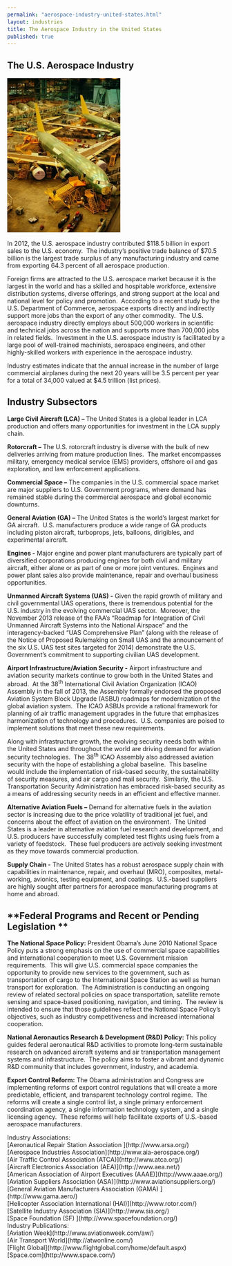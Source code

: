 ```yaml
---
permalink: "aerospace-industry-united-states.html"
layout: industries
title: The Aerospace Industry in the United States
published: true
---
```


## The U.S. Aerospace Industry

![737 on the production line](images/dv174006-262x357.jpg)

<span>In 2012, the U.S. aerospace
industry contributed $118.5 billion in export sales to the U.S. economy.&nbsp;
The industry’s positive trade balance of $70.5 billion is the largest trade
surplus of any manufacturing industry and came from exporting 64.3 percent of
all aerospace production.</span>

<span>Foreign firms are attracted to
the U.S. aerospace market because it is the largest in the world and has a
skilled and hospitable workforce, extensive distribution systems, diverse
offerings, and strong support at the local and national level for policy and
promotion.&nbsp; According to a recent study by the U.S. Department of Commerce,
aerospace exports directly and indirectly support more jobs than the export of
any other commodity.&nbsp; The U.S. aerospace
industry directly employs about 500,000 workers in scientific and technical
jobs across the nation and supports more than 700,000 jobs in related
fields.&nbsp; Investment&nbsp;in the U.S. aerospace industry is facilitated by
a large pool of well-trained machinists, aerospace engineers, and other
highly-skilled workers with experience in the aerospace industry.</span>

<span>Industry estimates indicate that
the annual increase in the number of large commercial airplanes during the next
20 years will be 3.5 percent per year for a total of 34,000 valued at $4.5
trillion (list prices). &nbsp;</span>

## **Industry Subsectors**

**<span>Large Civil Aircraft
(LCA) – </span>**<span>The United
States is a global leader in LCA production and offers many opportunities for
investment in the LCA supply chain.</span>

**<span>Rotorcraft –</span>**<span> The U.S. rotorcraft industry is diverse
with the bulk of new deliveries arriving from mature production lines.&nbsp;
The market encompasses military, emergency medical service (EMS) providers,
offshore oil and gas exploration, and law enforcement applications.&nbsp; </span>

**<span>Commercial Space –</span>**<span> The companies in the U.S. commercial
space market are major suppliers to U.S. Government programs, where demand has
remained stable during the commercial aerospace and global economic downturns.</span>

**<span>General Aviation (GA) –</span>**<span> The United States is the world’s largest
market for GA aircraft.&nbsp; U.S. manufacturers produce a wide range of GA
products including piston aircraft, turboprops, jets, balloons, dirigibles, and
experimental aircraft.</span>

**<span>Engines -</span>**<span> Major engine and power plant
manufacturers are typically part of diversified corporations producing engines
for both civil and military aircraft, either alone or as part of one or more
joint ventures.&nbsp; Engines and power plant sales also provide maintenance,
repair and overhaul business opportunities.</span>

**<span>Unmanned Aircraft Systems
(UAS) -</span>**<span> Given the
rapid growth of military and civil governmental UAS operations, there is
tremendous potential for the U.S. industry in the evolving commercial UAS sector.&nbsp; Moreover, the November 2013 release of the
FAA’s “Roadmap for Integration of Civil Unmanned Aircraft Systems into the
National Airspace” and the interagency-backed “UAS Comprehensive Plan” (along
with the release of the Notice of Proposed Rulemaking on Small UAS and the
announcement of the six U.S. UAS test sites targeted for 2014) demonstrate the
U.S. Government’s commitment to supporting civilian UAS development. </span>

**<span>Airport
Infrastructure/Aviation Security -</span>**<span> Airport infrastructure and aviation security
markets continue to grow both in the United States and abroad.&nbsp; At the 38<sup>th</sup>
International Civil Aviation Organization (ICAO) Assembly in the fall of 2013,
the Assembly formally endorsed the proposed Aviation System Block Upgrade
(ASBU) roadmaps for modernization of the global aviation system.&nbsp; The ICAO ASBUs provide a rational framework
for planning of air traffic management upgrades in the future that emphasizes
harmonization of technology and procedures.&nbsp;
U.S. companies are poised to implement solutions that meet these new
requirements.</span>

<span>Along with infrastructure growth,
the evolving security needs both within the United States and throughout the
world are driving demand for aviation security technologies.&nbsp; The 38<sup>th</sup>
ICAO Assembly also addressed aviation security with the hope of establishing a
global baseline.&nbsp; This baseline would
include the implementation of risk-based security, the sustainability of
security measures, and air cargo and mail security.&nbsp; Similarly, the U.S. Transportation Security
Administration has embraced risk-based security as a means of addressing
security needs in an efficient and effective manner.</span>

**<span>Alternative Aviation
Fuels –</span>**<span> Demand for
alternative fuels in the aviation sector is increasing due to the price
volatility of traditional jet fuel, and concerns about the effect of aviation
on the environment. &nbsp;The United States is a leader in alternative aviation
fuel research and development, and U.S. producers have successfully completed test
flights using fuels from a variety of feedstock. &nbsp;These fuel producers are
actively seeking investment as they move towards commercial production.</span>

**<span>Supply Chain -</span>**<span> The United States has a robust aerospace
supply chain with capabilities in maintenance, repair, and overhaul (MRO),
composites, metal-working, avionics, testing equipment, and coatings.&nbsp;
U.S.-based suppliers are highly sought after partners for aerospace
manufacturing programs at home and abroad.</span>

## **Federal Programs and Recent or Pending Legislation **

**<span>The National Space
Policy:</span>**<span> President
Obama’s June 2010 National Space Policy puts a strong emphasis on the use of
commercial space capabilities and international cooperation to meet U.S.
Government mission requirements.&nbsp; This will give U.S. commercial space companies
the opportunity to provide new services to the government, such as
transportation of cargo to the International Space Station as well as human
transport for exploration.&nbsp; The Administration is conducting an ongoing
review of related sectoral policies on space transportation, satellite remote
sensing and space-based positioning, navigation, and timing.&nbsp; The review
is intended to ensure that those guidelines reflect the National Space Policy’s
objectives, such as industry competitiveness and increased international
cooperation. &nbsp;</span>

**<span>National Aeronautics
Research &amp; Development (R&amp;D) Policy:</span>**<span> This policy guides federal aeronautical R&amp;D
activities to promote long-term sustainable research on advanced aircraft
systems and air transportation management systems and infrastructure.&nbsp; The
policy aims to foster a vibrant and dynamic R&amp;D community that includes
government, industry, and academia.</span>

**<span>Export Control Reform:</span>**<span> The Obama administration and Congress are
implementing reforms of export control regulations that will create a more
predictable, efficient, and transparent technology control regime.&nbsp; The reforms will create a single control
list, a single primary enforcement coordination agency, a single information
technology system, and a single licensing agency.&nbsp; These reforms will help
facilitate exports of U.S.-based aerospace manufacturers.</span>
<div class="field field-type-link field-field-industry-assoications">
      <div class="field-label">Industry Associations:&nbsp;</div>
    <div class="field-items">
            <div class="field-item odd">
                    [Aeronautical Repair Station Association ](http://www.arsa.org/)        </div>
              <div class="field-item even">
                    [Aerospace Industries Association](http://www.aia-aerospace.org/)        </div>
              <div class="field-item odd">
                    [Air Traffic Control Association (ATCA)](http://www.atca.org/)        </div>
              <div class="field-item even">
                    [Aircraft Electronics Association (AEA)](http://www.aea.net/)        </div>
              <div class="field-item odd">
                    [American Association of Airport Executives (AAAE)](http://www.aaae.org/)        </div>
              <div class="field-item even">
                    [Aviation Suppliers Association (ASA)](http://www.aviationsuppliers.org/)        </div>
              <div class="field-item odd">
                    [General Aviation Manufacturers Association (GAMA) ](http://www.gama.aero/)        </div>
              <div class="field-item even">
                    [Helicopter Association International (HAI)](http://www.rotor.com/)        </div>
              <div class="field-item odd">
                    [Satellite Industry Association (SIA)](http://www.sia.org/)        </div>
              <div class="field-item even">
                    [Space Foundation (SF) ](http://www.spacefoundation.org/)        </div>
        </div>
</div>
<div class="field field-type-link field-field-industry-publications">
      <div class="field-label">Industry Publications:&nbsp;</div>
    <div class="field-items">
            <div class="field-item odd">
                    [Aviation Week](http://www.aviationweek.com/aw/)        </div>
              <div class="field-item even">
                    [Air Transport World](http://atwonline.com/)        </div>
              <div class="field-item odd">
                    [Flight Global](http://www.flightglobal.com/home/default.aspx)        </div>
              <div class="field-item even">
                    [Space.com](http://www.space.com/)        </div>
        </div>
</div>

